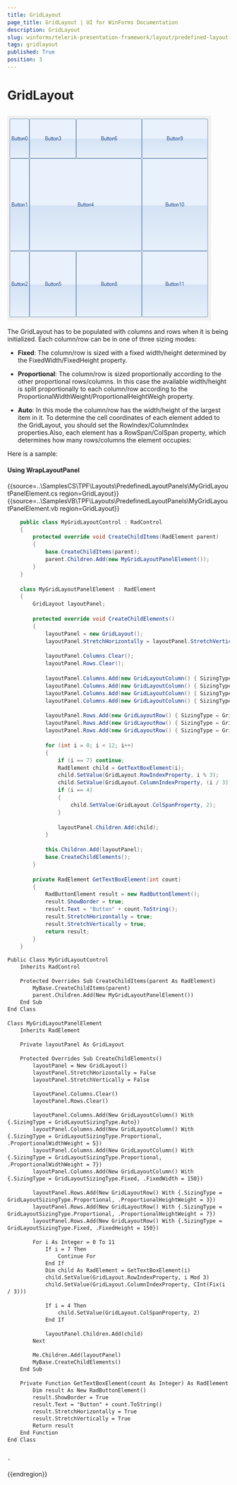 ```yaml
---
title: GridLayout
page_title: GridLayout | UI for WinForms Documentation
description: GridLayout
slug: winforms/telerik-presentation-framework/layout/predefined-layout-panels/gridlayout
tags: gridlayout
published: True
position: 3
---
```


# GridLayout

## 

![tpf-layout-predefined-layout-panels-gridlayoutpanel 001](images/tpf-layout-predefined-layout-panels-gridlayoutpanel001.png)

The GridLayout has to be populated with columns and rows when it is being initialized. Each column/row can be in one of three sizing modes:
        	
		

* __Fixed__:  The column/row is sized with a fixed width/height determined by the FixedWidth/FixedHeight property.

* __Proportional__: The column/row is sized proportionally according to the other proportional rows/columns. In this case the available width/height is split proportionally to each column/row according to the ProportionalWidthWeight/ProportionalHeightWeigh property.

* __Auto__: In this mode the column/row has the width/height of the largest item in it. To determine the cell coordinates of each element added to the GridLayout, you should set the RowIndex/ColumnIndex properties.Also, each element has a RowSpan/ColSpan property, which determines how many rows/columns the element occupies:
        

Here is a sample:

#### Using WrapLayoutPanel

{{source=..\SamplesCS\TPF\Layouts\PredefinedLayoutPanels\MyGridLayoutPanelElement.cs region=GridLayout}} 
{{source=..\SamplesVB\TPF\Layouts\PredefinedLayoutPanels\MyGridLayoutPanelElement.vb region=GridLayout}} 

````C#
    public class MyGridLayoutControl : RadControl
    {
        protected override void CreateChildItems(RadElement parent)
        {
            base.CreateChildItems(parent);
            parent.Children.Add(new MyGridLayoutPanelElement());
        }
    }

    class MyGridLayoutPanelElement : RadElement
    {
        GridLayout layoutPanel;

        protected override void CreateChildElements()
        {
            layoutPanel = new GridLayout();
            layoutPanel.StretchHorizontally = layoutPanel.StretchVertically = false;

            layoutPanel.Columns.Clear();
            layoutPanel.Rows.Clear();

            layoutPanel.Columns.Add(new GridLayoutColumn() { SizingType = GridLayoutSizingType.Auto });
            layoutPanel.Columns.Add(new GridLayoutColumn() { SizingType = GridLayoutSizingType.Proportional, ProportionalWidthWeight = 5 });
            layoutPanel.Columns.Add(new GridLayoutColumn() { SizingType = GridLayoutSizingType.Proportional, ProportionalWidthWeight = 7 });
            layoutPanel.Columns.Add(new GridLayoutColumn() { SizingType = GridLayoutSizingType.Fixed, FixedWidth = 150 });

            layoutPanel.Rows.Add(new GridLayoutRow() { SizingType = GridLayoutSizingType.Proportional, ProportionalHeightWeight = 3 });
            layoutPanel.Rows.Add(new GridLayoutRow() { SizingType = GridLayoutSizingType.Proportional, ProportionalHeightWeight = 7 });
            layoutPanel.Rows.Add(new GridLayoutRow() { SizingType = GridLayoutSizingType.Fixed, FixedHeight = 150 });

            for (int i = 0; i < 12; i++)
            {
                if (i == 7) continue;
                RadElement child = GetTextBoxElement(i);
                child.SetValue(GridLayout.RowIndexProperty, i % 3);
                child.SetValue(GridLayout.ColumnIndexProperty, (i / 3));
                if (i == 4)
                {
                    child.SetValue(GridLayout.ColSpanProperty, 2);
                }

                layoutPanel.Children.Add(child);
            }

            this.Children.Add(layoutPanel);
            base.CreateChildElements();
        }

        private RadElement GetTextBoxElement(int count)
        {
            RadButtonElement result = new RadButtonElement();
            result.ShowBorder = true;
            result.Text = "Button" + count.ToString();
            result.StretchHorizontally = true;
            result.StretchVertically = true;
            return result;
        }
    }
````
````VB.NET
Public Class MyGridLayoutControl
    Inherits RadControl

    Protected Overrides Sub CreateChildItems(parent As RadElement)
        MyBase.CreateChildItems(parent)
        parent.Children.Add(New MyGridLayoutPanelElement())
    End Sub
End Class

Class MyGridLayoutPanelElement
    Inherits RadElement

    Private layoutPanel As GridLayout

    Protected Overrides Sub CreateChildElements()
        layoutPanel = New GridLayout()
        layoutPanel.StretchHorizontally = False
        layoutPanel.StretchVertically = False

        layoutPanel.Columns.Clear()
        layoutPanel.Rows.Clear()

        layoutPanel.Columns.Add(New GridLayoutColumn() With {.SizingType = GridLayoutSizingType.Auto})
        layoutPanel.Columns.Add(New GridLayoutColumn() With {.SizingType = GridLayoutSizingType.Proportional, .ProportionalWidthWeight = 5})
        layoutPanel.Columns.Add(New GridLayoutColumn() With {.SizingType = GridLayoutSizingType.Proportional, .ProportionalWidthWeight = 7})
        layoutPanel.Columns.Add(New GridLayoutColumn() With {.SizingType = GridLayoutSizingType.Fixed, .FixedWidth = 150})

        layoutPanel.Rows.Add(New GridLayoutRow() With {.SizingType = GridLayoutSizingType.Proportional, .ProportionalHeightWeight = 3})
        layoutPanel.Rows.Add(New GridLayoutRow() With {.SizingType = GridLayoutSizingType.Proportional, .ProportionalHeightWeight = 7})
        layoutPanel.Rows.Add(New GridLayoutRow() With {.SizingType = GridLayoutSizingType.Fixed, .FixedHeight = 150})

        For i As Integer = 0 To 11
            If i = 7 Then
                Continue For
            End If
            Dim child As RadElement = GetTextBoxElement(i)
            child.SetValue(GridLayout.RowIndexProperty, i Mod 3)
            child.SetValue(GridLayout.ColumnIndexProperty, CInt(Fix(i / 3)))

            If i = 4 Then
                child.SetValue(GridLayout.ColSpanProperty, 2)
            End If

            layoutPanel.Children.Add(child)
        Next

        Me.Children.Add(layoutPanel)
        MyBase.CreateChildElements()
    End Sub

    Private Function GetTextBoxElement(count As Integer) As RadElement
        Dim result As New RadButtonElement()
        result.ShowBorder = True
        result.Text = "Button" + count.ToString()
        result.StretchHorizontally = True
        result.StretchVertically = True
        Return result
    End Function
End Class


'
````

{{endregion}}

